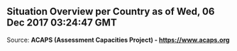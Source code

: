 ## Situation Overview per Country as of Wed, 06 Dec 2017 03:24:47 GMT

Source: **ACAPS (Assessment Capacities Project) - https://www.acaps.org**